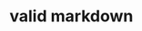 # valid markdown

<style>
  @import "x.css";
  @import "y.css";

  /**
  * Multi-line comment
  */

  :root {
    --brand-red: hsl(5deg 10% 40%);
  }

  .selector-1,
  .selector-2,
  .selector-3[type="text"] {
    box-sizing: border-box;
    display: block;
    color: var(--brand-red);
    background: linear-gradient(#fff, rgb(0 0 0 / 80%));
  }

  .selector-a,
  .selector-b:not(:first-child) {
    top: calc(100% - 2rem);
    padding: 10px !important;
  }

  .selector-x { width: 10%; }
  .selector-y { width: 20%; }
  .selector-z { width: 30%; }

  /* Single-line comment */

  @media (width >= 60em) {
    .selector {
      /* Flush to parent comment */
      transform: translate(1, 1) scale(3);
    }
  }

  @media (orientation: portrait), projection and (color) {
    .selector-i + .selector-ii {
      font-family: Helvetica, "Arial Black", sans-serif;
      background: hsl(20deg 25% 33%);
    }
  }

  /* Flush single line comment */
  @media
    screen and (min-resolution: 192dpi),
    screen and (min-resolution: 2dppx) {
    .selector {
      height: 10rem;
      margin: 10px;
      margin-bottom: 5px;
      background-image:
        repeating-linear-gradient(
          -45deg,
          transparent,
          #fff 25px,
          rgb(255 255 255 / 100%) 50px
        );
      box-shadow:
        0 1px 1px #000,
        0 1px 0 #fff,
        2px 2px 1px 1px #ccc inset;
      animation: 3s none fade-in;
    }

    /* Flush nested single line comment */
    .selector::after {
      content: "→";
      background-image: url("x.svg");
    }
  }

  @keyframes fade-in {
    from { opacity: 0; }
    to { opacity: 1; }
  }

</style>